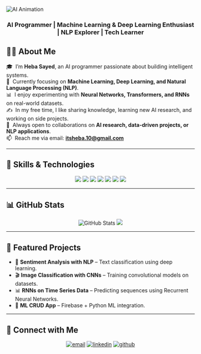 ![AI Animation](https://user-images.githubusercontent.com/7910856/87048834-84abea80-c1fc-11ea-9342-27b96a046ba4.gif)

<h3 align="center">AI Programmer | Machine Learning & Deep Learning Enthusiast | NLP Explorer | Tech Learner</h3>

## 👩‍💻 About Me  

🎓 &nbsp;I’m **Heba Sayed**, an AI programmer passionate about building intelligent systems.  
🌱 &nbsp;Currently focusing on **Machine Learning, Deep Learning, and Natural Language Processing (NLP)**.  
📊 &nbsp;I enjoy experimenting with **Neural Networks, Transformers, and RNNs** on real-world datasets.  
✍️ &nbsp;In my free time, I like sharing knowledge, learning new AI research, and working on side projects.  
💬 &nbsp;Always open to collaborations on **AI research, data-driven projects, or NLP applications**.  
📫 &nbsp;Reach me via email: **itsheba.10@gmail.com**  

---

## 🚀 Skills & Technologies  

<p align="center">
  <img src="https://img.shields.io/badge/HTML5-E34F26?style=for-the-badge&logo=html5&logoColor=white"/>
  <img src="https://img.shields.io/badge/CSS3-1572B6?style=for-the-badge&logo=css3&logoColor=white"/>
  <img src="https://img.shields.io/badge/JavaScript-F7DF1E?style=for-the-badge&logo=javascript&logoColor=black"/>
  <img src="https://img.shields.io/badge/C++-00599C?style=for-the-badge&logo=c%2B%2B&logoColor=white"/>
  <img src="https://img.shields.io/badge/Python-3776AB?style=for-the-badge&logo=python&logoColor=white"/>
  <img src="https://img.shields.io/badge/Flutter-02569B?style=for-the-badge&logo=flutter&logoColor=white"/>
  <img src="https://img.shields.io/badge/Firebase-FFCA28?style=for-the-badge&logo=firebase&logoColor=black"/>
</p>

---

## 📊 GitHub Stats  

<p align="center">
  <img src="https://github-readme-stats.vercel.app/api?username=HebaSayed00&show_icons=true&theme=tokyonight" alt="GitHub Stats"/>
  <img src="https://github-readme-stats.vercel.app/api/top-langs/?username=HebaSayed00&layout=compact&theme=tokyonight"/>
</p>

---

## 📌 Featured Projects  

- 📝 **Sentiment Analysis with NLP** – Text classification using deep learning.  
- 🎬 **Image Classification with CNNs** – Training convolutional models on datasets.  
- 📊 **RNNs on Time Series Data** – Predicting sequences using Recurrent Neural Networks.  
- 🤝 **ML CRUD App** – Firebase + Python ML integration.  

---

## 🔗 Connect with Me  

<p align="center">
  <a href="mailto:itsheba.10@gmail.com"><img src="https://img.icons8.com/color/32/000000/gmail.png" alt="email"/></a>
  <a href="https://www.linkedin.com/in/heba-sayed-12a9b6324"><img src="https://img.icons8.com/color/32/000000/linkedin.png" alt="linkedin"/></a>
  <a href="https://github.com/HebaSayed00"><img src="https://img.icons8.com/ios-glyphs/32/000000/github.png" alt="github"/></a>
</p>
